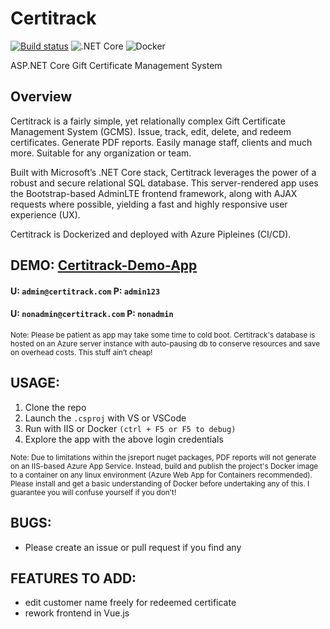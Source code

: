 # Certitrack
[![Build status](https://dev.azure.com/NemoCodes/certitrack/_apis/build/status/certitrack-demo%20-%20CI)](https://dev.azure.com/NemoCodes/certitrack/_build/latest?definitionId=4) ![.NET Core](https://github.com/ThatChocolateGuy/Certitrack/workflows/.NET%20Core/badge.svg) ![Docker](https://github.com/ThatChocolateGuy/Certitrack/workflows/Docker/badge.svg?branch=develop)

ASP.NET Core Gift Certificate Management System

## Overview
Certitrack is a fairly simple, yet relationally complex Gift Certificate Management System (GCMS).
Issue, track, edit, delete, and redeem certificates. Generate PDF reports. Easily manage staff, clients and much more. Suitable for any organization or team.

Built with Microsoft’s .NET Core stack, Certitrack leverages the power of a robust and secure relational SQL database.
This server-rendered app uses the Bootstrap-based AdminLTE frontend framework, along with AJAX requests where possible, yielding a fast and highly responsive user experience (UX).

Certitrack is Dockerized and deployed with Azure Pipleines (CI/CD).

## DEMO: <a href="https://certitrack.azurewebsites.net/" target="_blank">Certitrack-Demo-App</a>
#### U: `admin@certitrack.com`  P: `admin123`
#### U: `nonadmin@certitrack.com`  P: `nonadmin`
<sub>
	Note: Please be patient as app may take some time to cold boot.
	Certitrack's database is hosted on an Azure server instance with auto-pausing db to conserve resources and save on overhead costs. This stuff ain’t cheap!
</sub>

## USAGE:
1. Clone the repo
2. Launch the `.csproj` with VS or VSCode
3. Run with IIS or Docker `(ctrl + F5 or F5 to debug)`
4. Explore the app with the above login credentials
<sub>
	Note: Due to limitations within the jsreport nuget packages, PDF reports will not generate on an IIS-based Azure App Service.
	Instead, build and publish the project's Docker image to a container on any linux environment (Azure Web App for Containers recommended).
	Please install and get a basic understanding of Docker before undertaking any of this. I guarantee you will confuse yourself if you don't!
</sub>

## BUGS:
- Please create an issue or pull request if you find any

## FEATURES TO ADD:	
- edit customer name freely for redeemed certificate
- rework frontend in Vue.js
